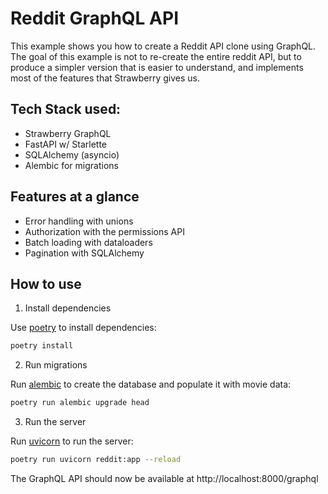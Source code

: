 # Reddit GraphQL API

This example shows you how to create a Reddit API clone using GraphQL.
The goal of this example is not to re-create the entire reddit API, but
to produce a simpler version that is easier to understand, and implements
most of the features that Strawberry gives us.

## Tech Stack used:

- Strawberry GraphQL
- FastAPI w/ Starlette
- SQLAlchemy (asyncio)
- Alembic for migrations

## Features at a glance

- Error handling with unions
- Authorization with the permissions API
- Batch loading with dataloaders
- Pagination with SQLAlchemy

## How to use

1. Install dependencies

Use [poetry](https://python-poetry.org/) to install dependencies:

```bash
poetry install
```

2. Run migrations

Run [alembic](https://alembic.sqlalchemy.org/en/latest/) to create the database
and populate it with movie data:

```bash
poetry run alembic upgrade head
```

3. Run the server

Run [uvicorn](https://www.uvicorn.org/) to run the server:

```bash
poetry run uvicorn reddit:app --reload
```

The GraphQL API should now be available at http://localhost:8000/graphql
